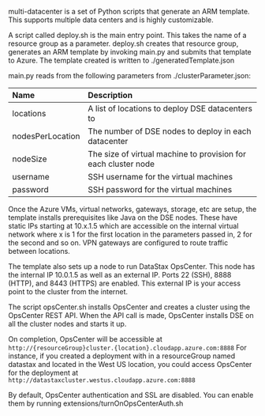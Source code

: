 multi-datacenter is a set of Python scripts that generate an ARM template.  This supports multiple data centers and is highly customizable.

A script called deploy.sh is the main entry point.  This takes the name of a resource group as a parameter.  deploy.sh creates that resource group, generates an ARM template by invoking main.py and submits that template to Azure.  The template created is written to ./generatedTemplate.json

main.py reads from the following parameters from ./clusterParameter.json:

| Name   | Description |
|:--- |:---|
| locations | A list of locations to deploy DSE datacenters to |
| nodesPerLocation | The number of DSE nodes to deploy in each datacenter |
| nodeSize | The size of virtual machine to provision for each cluster node |
| username  | SSH username for the virtual machines |
| password  | SSH password for the virtual machines |

Once the Azure VMs, virtual networks, gateways, storage, etc are setup, the template installs prerequisites like Java on the DSE nodes.  These have static IPs starting at 10.x.1.5 which are accessible on the internal virtual network where x is 1 for the first location in the parameters passed in, 2 for the second and so on.  VPN gateways are configured to route traffic between locations.

The template also sets up a node to run DataStax OpsCenter.  This node has the internal IP 10.0.1.5 as well as an external IP.  Ports 22 (SSH), 8888 (HTTP), and 8443 (HTTPS) are enabled.  This external IP is your access point to the cluster from the internet.

The script opsCenter.sh installs OpsCenter and creates a cluster using the OpsCenter REST API.  When the API call is made, OpsCenter installs DSE on all the cluster nodes and starts it up.  

On completion, OpsCenter will be accessible at `http://{resourceGroup}cluster.{location}.cloudapp.azure.com:8888` For instance, if you created a deployment with in a resourceGroup named datastax and located in the West US location, you could access OpsCenter for the deployment at `http://datastaxcluster.westus.cloudapp.azure.com:8888`

By default, OpsCenter authentication and SSL are disabled.  You can enable them by running extensions/turnOnOpsCenterAuth.sh
